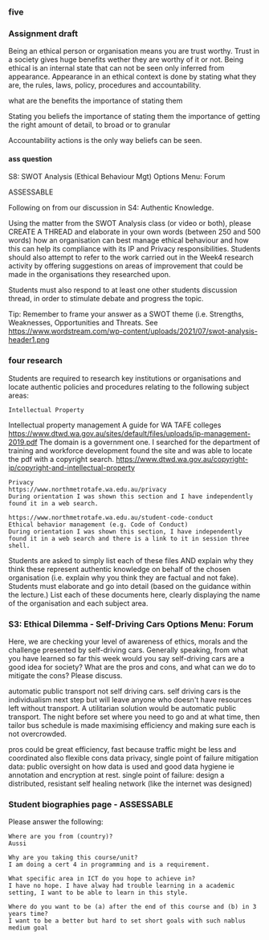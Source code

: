 ### five 
### Assignment draft
Being an ethical person or organisation means you are trust worthy. Trust in a society gives huge benefits wether they are worthy of it or not. Being ethical is an internal state that can not be seen only inferred from appearance. Appearance in an ethical context is done by stating what they are, the rules, laws, policy, procedures and accountability. 

what are the benefits
the importance of stating them

Stating you beliefs
the importance of stating them
the importance of getting the right amount of detail, to broad or to granular

Accountability
actions is the only way beliefs can be seen.

#### ass question
 S8: SWOT Analysis (Ethical Behaviour Mgt) Options Menu: Forum 	

ASSESSABLE

Following on from our discussion in S4: Authentic Knowledge.

Using the matter from the SWOT Analysis class (or video or both), please CREATE A THREAD and elaborate in your own words (between 250 and 500 words) how an organisation can best manage ethical behaviour and how this can help its compliance with its IP and Privacy responsibilities. Students should also attempt to refer to the work carried out in the Week4 research activity by offering suggestions on areas of improvement that could be made in the organisations they researched upon.

Students must also respond to at least one other students discussion thread, in order to stimulate debate and progress the topic.

Tip: Remember to frame your answer as a SWOT theme (i.e. Strengths, Weaknesses, Opportunities and Threats. See https://www.wordstream.com/wp-content/uploads/2021/07/swot-analysis-header1.png

### four research
Students are required to research key institutions or organisations and locate authentic policies and procedures relating to the following subject areas:

    Intellectual Property
Intellectual property management
A guide for WA TAFE colleges
    https://www.dtwd.wa.gov.au/sites/default/files/uploads/ip-management-2019.pdf
    The domain is a government one. I searched for the department of training and workforce development found the site and was able to locate the pdf with a copyright search. 
    https://www.dtwd.wa.gov.au/copyright-ip/copyright-and-intellectual-property

    Privacy
    https://www.northmetrotafe.wa.edu.au/privacy
    During orientation I was shown this section and I have independently found it in a web search.

    https://www.northmetrotafe.wa.edu.au/student-code-conduct  
    Ethical behavior management (e.g. Code of Conduct)
    During orientation I was shown this section, I have independently found it in a web search and there is a link to it in session three shell.

Students are asked to simply list each of these files AND explain why they think these represent authentic knowledge on behalf of the chosen organisation (i.e. explain why you think they are factual and not fake). Students must elaborate and go into detail (based on the guidance within the lecture.)
List each of these documents here, clearly displaying the name of the organisation and each subject area.

### S3: Ethical Dilemma - Self-Driving Cars Options Menu: Forum 	

Here, we are checking your level of awareness of ethics, morals and the challenge presented by self-driving cars.
Generally speaking, from what you have learned so far this week would you say self-driving cars are a good idea for society?
What are the pros and cons, and what can we do to mitigate the cons?
Please discuss.

automatic public transport not self driving cars.
self driving cars is the individualism next step but will leave anyone who doesn't have resources left without transport. A utilitarian solution would be automatic public transport. The night before set where you need to go and at what time, then tailor bus schedule is made maximising efficiency and making sure each is not overcrowded.

pros could be great efficiency, fast because traffic might be less and coordinated also flexible
cons data privacy, single point of failure
mitigation 
data: public oversight on how data is used and good data hygiene ie annotation and encryption at rest.
single point of failure: design a distributed, resistant self healing network (like the internet was designed) 


### Student biographies page - ASSESSABLE

Please answer the following:

    Where are you from (country)?
    Aussi

    Why are you taking this course/unit?
    I am doing a cert 4 in programming and is a requirement.

    What specific area in ICT do you hope to achieve in?
    I have no hope. I have alway had trouble learning in a academic setting, I want to be able to learn in this style.

    Where do you want to be (a) after the end of this course and (b) in 3 years time?
    I want to be a better but hard to set short goals with such nablus medium goal
